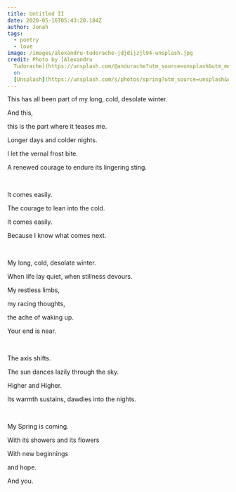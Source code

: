 ```yaml
---
title: Untitled II
date: 2020-05-16T05:43:20.184Z
author: Jonah
tags:
  - poetry
  - love
image: /images/alexandru-tudorache-jdjdijzjl94-unsplash.jpg
credit: Photo by [Alexandru
  Tudorache](https://unsplash.com/@andurache?utm_source=unsplash&utm_medium=referral&utm_content=creditCopyText)
  on
  [Unsplash](https://unsplash.com/s/photos/spring?utm_source=unsplash&utm_medium=referral&utm_content=creditCopyText)
---
```

This has all been part of my long, cold, desolate winter.

And this,

this is the part where it teases me.

Longer days and colder nights.  

I let the vernal frost bite.

A renewed courage to endure its lingering sting.

<br>

It comes easily.

The courage to lean into the cold.

It comes easily.

Because I know what comes next.

<br>  

My long, cold, desolate winter.

When life lay quiet, when stillness devours.

My restless limbs,

my racing thoughts,

the ache of waking up.

Your end is near.  

<br>

The axis shifts.

The sun dances lazily through the sky.

Higher and Higher.

Its warmth sustains, dawdles into the nights.  

<br>

My Spring is coming.

With its showers and its flowers

With new beginnings

and hope.

And you.